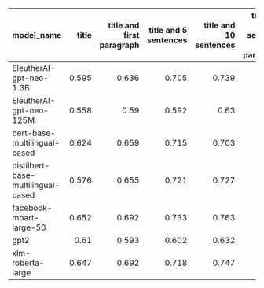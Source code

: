 | model_name                         |   title |   title and first paragraph |   title and 5 sentences |   title and 10 sentences |   title and first sentence each paragraph | raw text   |
|:-----------------------------------|--------:|----------------------------:|------------------------:|-------------------------:|------------------------------------------:|:-----------|
| EleutherAI-gpt-neo-1.3B            |   0.595 |                       0.636 |                   0.705 |                    0.739 |                                     0.766 | 0.746      |
| EleutherAI-gpt-neo-125M            |   0.558 |                       0.59  |                   0.592 |                    0.63  |                                     0.681 | 0.609      |
| bert-base-multilingual-cased       |   0.624 |                       0.659 |                   0.715 |                    0.703 |                                     0.75  | 0.745      |
| distilbert-base-multilingual-cased |   0.576 |                       0.655 |                   0.721 |                    0.727 |                                     0.684 | 0.730      |
| facebook-mbart-large-50            |   0.652 |                       0.692 |                   0.733 |                    0.763 |                                     0.796 | **0.801**  |
| gpt2                               |   0.61  |                       0.593 |                   0.602 |                    0.632 |                                     0.678 | 0.688      |
| xlm-roberta-large                  |   0.647 |                       0.692 |                   0.718 |                    0.747 |                                     0.775 | 0.779      |
